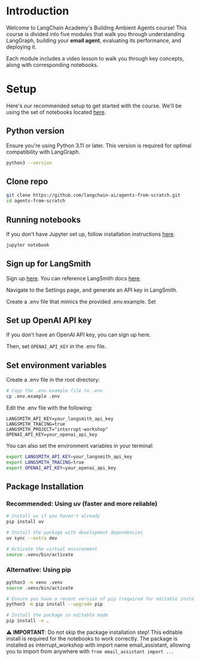 # Introduction
Welcome to LangChain Academy's Building Ambient Agents course! This course is divided into five modules that walk you through understanding LangGraph, building your **email agent**, evaluating its performance, and deploying it.

Each module includes a video lesson to walk you through key concepts, along with corresponding notebooks.

# Setup
Here's our recommended setup to get started with the course. We'll be using the set of notebooks located [here](https://github.com/langchain-ai/agents-from-scratch/tree/main). 

## Python version
Ensure you're using Python 3.11 or later. This version is required for optimal compatibility with LangGraph.
    
```bash
python3 --version
```

## Clone repo
```bash
git clone https://github.com/langchain-ai/agents-from-scratch.git
cd agents-from-scratch
```

## Running notebooks

If you don't have Jupyter set up, follow installation instructions [here](https://jupyter.org/install).

```bash
jupyter notebook
```

## Sign up for LangSmith

Sign up [here](https://smith.langchain.com). You can reference LangSmith docs [here](https://smith.langchain.com/docs).

Navigate to the Settings page, and generate an API key in LangSmith.

Create a .env file that mimics the provided .env.example. Set

## Set up OpenAI API key

If you don’t have an OpenAI API key, you can sign up here.

Then, set `OPENAI_API_KEY` in the .env file.

## Set environment variables

Create a .env file in the root directory:

```bash
# Copy the .env.example file to .env
cp .env.example .env
```

Edit the .env file with the following:

```
LANGSMITH_API_KEY=your_langsmith_api_key
LANGSMITH_TRACING=true
LANGSMITH_PROJECT="interrupt-workshop"
OPENAI_API_KEY=your_openai_api_key
```

You can also set the environment variables in your terminal:

```bash
export LANGSMITH_API_KEY=your_langsmith_api_key
export LANGSMITH_TRACING=true
export OPENAI_API_KEY=your_openai_api_key
```

## Package Installation

### Recommended: Using uv (faster and more reliable)

```bash
# Install uv if you haven't already
pip install uv

# Install the package with development dependencies
uv sync --extra dev

# Activate the virtual environment
source .venv/bin/activate
```

### Alternative: Using pip

```bash
python3 -m venv .venv
source .venv/bin/activate

# Ensure you have a recent version of pip (required for editable installs with pyproject.toml)
python3 -m pip install --upgrade pip

# Install the package in editable mode
pip install -e .
```

⚠️ **IMPORTANT**: Do not skip the package installation step! This editable install is required for the notebooks to work correctly. The package is installed as interrupt_workshop with import name email_assistant, allowing you to import from anywhere with `from email_assistant import ...`